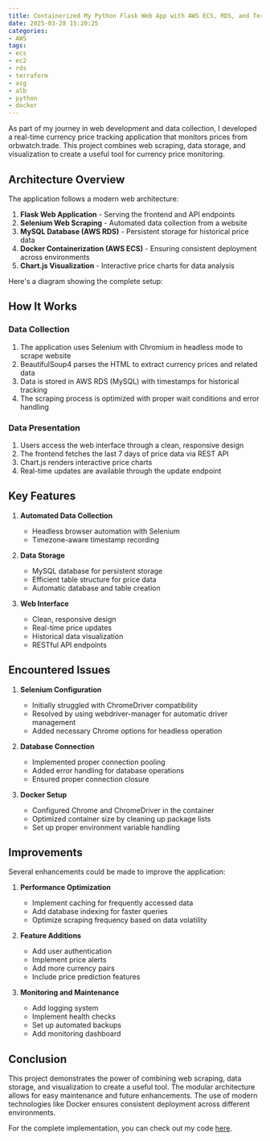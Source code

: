 ```yaml
---
title: Containerized My Python Flask Web App with AWS ECS, RDS, and Terraform
date: 2025-03-28 15:20:25
categories:
- AWS
tags:
- ecs
- ec2
- rds
- terraform
- asg
- alb
- python
- docker
---
```

As part of my journey in web development and data collection, I developed a real-time currency price tracking application that monitors prices from orbwatch.trade. This project combines web scraping, data storage, and visualization to create a useful tool for currency price monitoring.

## Architecture Overview

The application follows a modern web architecture:
1. **Flask Web Application** - Serving the frontend and API endpoints
2. **Selenium Web Scraping** - Automated data collection from a website
3. **MySQL Database (AWS RDS)** - Persistent storage for historical price data
4. **Docker Containerization (AWS ECS)** - Ensuring consistent deployment across environments
5. **Chart.js Visualization** - Interactive price charts for data analysis

Here's a diagram showing the complete setup:

## How It Works

### Data Collection
1. The application uses Selenium with Chromium in headless mode to scrape website
2. BeautifulSoup4 parses the HTML to extract currency prices and related data
3. Data is stored in AWS RDS (MySQL) with timestamps for historical tracking
4. The scraping process is optimized with proper wait conditions and error handling

### Data Presentation
1. Users access the web interface through a clean, responsive design
2. The frontend fetches the last 7 days of price data via REST API
3. Chart.js renders interactive price charts
4. Real-time updates are available through the update endpoint

## Key Features

1. **Automated Data Collection**
   - Headless browser automation with Selenium
   - Timezone-aware timestamp recording

2. **Data Storage**
   - MySQL database for persistent storage
   - Efficient table structure for price data
   - Automatic database and table creation

3. **Web Interface**
   - Clean, responsive design
   - Real-time price updates
   - Historical data visualization
   - RESTful API endpoints

## Encountered Issues

1. **Selenium Configuration**
   - Initially struggled with ChromeDriver compatibility
   - Resolved by using webdriver-manager for automatic driver management
   - Added necessary Chrome options for headless operation

2. **Database Connection**
   - Implemented proper connection pooling
   - Added error handling for database operations
   - Ensured proper connection closure

3. **Docker Setup**
   - Configured Chrome and ChromeDriver in the container
   - Optimized container size by cleaning up package lists
   - Set up proper environment variable handling

## Improvements

Several enhancements could be made to improve the application:
1. **Performance Optimization**
   - Implement caching for frequently accessed data
   - Add database indexing for faster queries
   - Optimize scraping frequency based on data volatility

2. **Feature Additions**
   - Add user authentication
   - Implement price alerts
   - Add more currency pairs
   - Include price prediction features

3. **Monitoring and Maintenance**
   - Add logging system
   - Implement health checks
   - Set up automated backups
   - Add monitoring dashboard

## Conclusion

This project demonstrates the power of combining web scraping, data storage, and visualization to create a useful tool. The modular architecture allows for easy maintenance and future enhancements. The use of modern technologies like Docker ensures consistent deployment across different environments.

For the complete implementation, you can check out my code [here](https://github.com/ehoang0106/RDS).